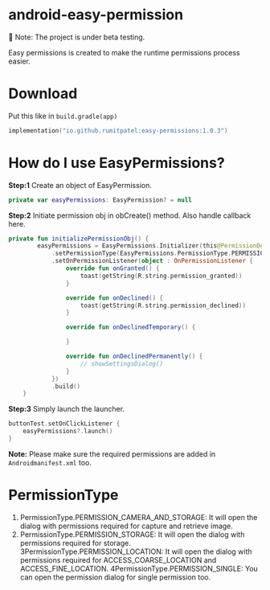 # android-easy-permission
🚧  Note: The project is under beta testing. 

Easy permissions is created to make the runtime permissions process easier.

# Download
Put this like in ```build.gradle(app)```
```kotlin
implementation("io.github.rumitpatel:easy-permissions:1.0.3")
```

# How do I use EasyPermissions?
**Step:1** Create an object of EasyPermission.
```kotlin
private var easyPermissions: EasyPermission? = null
```

**Step:2** Initiate permission obj in obCreate() method. Also handle callback here.

```kotlin
private fun initializePermissionObj() {
        easyPermissions = EasyPermissions.Initializer(this@PermissionDemoActivity)
            .setPermissionType(EasyPermissions.PermissionType.PERMISSION_CAMERA_AND_STORAGE)
            .setOnPermissionListener(object : OnPermissionListener {
                override fun onGranted() {
                    toast(getString(R.string.permission_granted))
                }

                override fun onDeclined() {
                    toast(getString(R.string.permission_declined))
                }

                override fun onDeclinedTemporary() {

                }

                override fun onDeclinedPermanently() {
                    // showSettingsDialog()
                }
            })
            .build()
    }
```

**Step:3** Simply launch the launcher.

```kotlin
buttonTest.setOnClickListener {
    easyPermissions?.launch()
}
```
**Note:** Please make sure the required permissions are added in ```Androidmanifest.xml``` too.


# PermissionType
1. PermissionType.PERMISSION_CAMERA_AND_STORAGE: It will open the dialog with permissions required for capture and retrieve image.
2. PermissionType.PERMISSION_STORAGE: It will open the dialog with permissions required for storage.
3PermissionType.PERMISSION_LOCATION: It will open the dialog with permissions required for ACCESS_COARSE_LOCATION and ACCESS_FINE_LOCATION.
4PermissionType.PERMISSION_SINGLE: You can open the permission dialog for single permission too.
